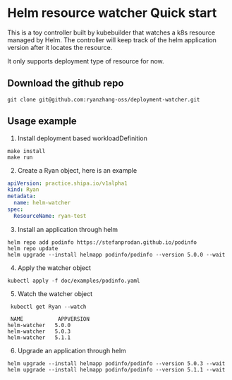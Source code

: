 # Helm resource watcher Quick start
This is a toy controller built by kubebuilder that watches a k8s resource managed by Helm. The 
controller will keep track of the helm application version after it locates the resource. 

It only supports deployment type of resource for now.

## Download the github repo
```shell
git clone git@github.com:ryanzhang-oss/deployment-watcher.git
```

## Usage example
1. Install deployment based workloadDefinition
```shell
make install
make run
```

2. Create a Ryan object, here is an example 
```yaml
apiVersion: practice.shipa.io/v1alpha1
kind: Ryan
metadata:
  name: helm-watcher
spec:
  ResourceName: ryan-test
```

3. Install an application through helm
```shell
helm repo add podinfo https://stefanprodan.github.io/podinfo
helm repo update
helm upgrade --install helmapp podinfo/podinfo --version 5.0.0 --wait
```

4. Apply the watcher object
```shell
kubectl apply -f doc/examples/podinfo.yaml
```

5. Watch the watcher object
```shell
 kubectl get Ryan --watch
 
 NAME           APPVERSION
helm-watcher   5.0.0
helm-watcher   5.0.3
helm-watcher   5.1.1
 ```

6. Upgrade an application through helm
```shell
helm upgrade --install helmapp podinfo/podinfo --version 5.0.3 --wait
helm upgrade --install helmapp podinfo/podinfo --version 5.1.1 --wait
```